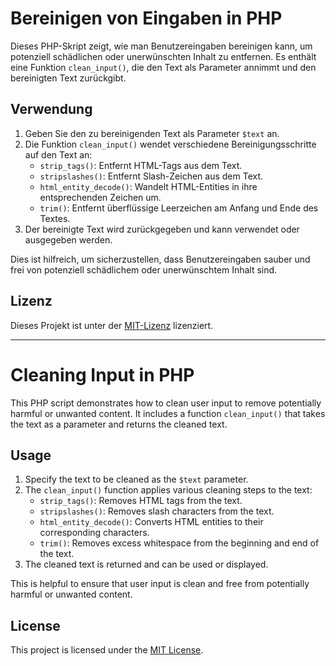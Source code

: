 # Bereinigen von Eingaben in PHP

Dieses PHP-Skript zeigt, wie man Benutzereingaben bereinigen kann, um potenziell schädlichen oder unerwünschten Inhalt zu entfernen. Es enthält eine Funktion `clean_input()`, die den Text als Parameter annimmt und den bereinigten Text zurückgibt.

## Verwendung

1. Geben Sie den zu bereinigenden Text als Parameter `$text` an.
2. Die Funktion `clean_input()` wendet verschiedene Bereinigungsschritte auf den Text an:
   - `strip_tags()`: Entfernt HTML-Tags aus dem Text.
   - `stripslashes()`: Entfernt Slash-Zeichen aus dem Text.
   - `html_entity_decode()`: Wandelt HTML-Entities in ihre entsprechenden Zeichen um.
   - `trim()`: Entfernt überflüssige Leerzeichen am Anfang und Ende des Textes.
3. Der bereinigte Text wird zurückgegeben und kann verwendet oder ausgegeben werden.

Dies ist hilfreich, um sicherzustellen, dass Benutzereingaben sauber und frei von potenziell schädlichem oder unerwünschtem Inhalt sind.

## Lizenz

Dieses Projekt ist unter der [MIT-Lizenz](LICENSE) lizenziert.

----

# Cleaning Input in PHP

This PHP script demonstrates how to clean user input to remove potentially harmful or unwanted content. It includes a function `clean_input()` that takes the text as a parameter and returns the cleaned text.

## Usage

1. Specify the text to be cleaned as the `$text` parameter.
2. The `clean_input()` function applies various cleaning steps to the text:
   - `strip_tags()`: Removes HTML tags from the text.
   - `stripslashes()`: Removes slash characters from the text.
   - `html_entity_decode()`: Converts HTML entities to their corresponding characters.
   - `trim()`: Removes excess whitespace from the beginning and end of the text.
3. The cleaned text is returned and can be used or displayed.

This is helpful to ensure that user input is clean and free from potentially harmful or unwanted content.

## License

This project is licensed under the [MIT License](LICENSE).
